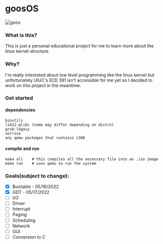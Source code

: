 # goosOS
![goos](https://c.tenor.com/HpQzsDBu5QwAAAAC/goose-honk.gif)

### What is this?
This is just a personal educational project for me to learn more about the linux kernel structure.

### Why?
I'm really interested about low level programming like the linux kernel but unfortunately UIUC's ECE 391 isn't accessible for me yet so I decided to work on this project in the meantime.

### Get started
#### dependencies
```
binutils
lib32-glibc (name may differ depending on distro)
grub-legacy
xorriso
any qemu packages that contains i386
```
#### compile and run
```
make all    # this compiles all the necessary file into an .iso image
make run    # uses qemu to run the system
```

### Goals(subject to change):
- [x] Bootable - 05/16/2022
- [x] GDT - 05/17/2022
- [ ] I/O
- [ ] Driver
- [ ] Interrupt
- [ ] Paging
- [ ] Scheduling
- [ ] Network
- [ ] GUI
- [ ] Conversion to C